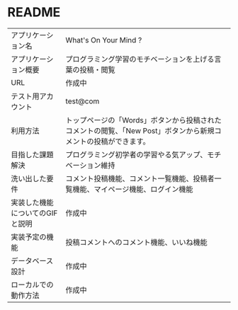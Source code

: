 # README

|                                 |                                                                                                                 | 
| ------------------------------- | --------------------------------------------------------------------------------------------------------------- | 
| アプリケーション名              | What's On Your Mind ?                                                                                           | 
| アプリケーション概要            | プログラミング学習のモチベーションを上げる言葉の投稿・閲覧                                                      | 
| URL                             | 作成中                                                                                                                | 
| テスト用アカウント              | test@com                                                                                                        | 
| 利用方法                        | トップページの「Words」ボタンから投稿されたコメントの閲覧、「New Post」ボタンから新規コメントの投稿ができます。 | 
| 目指した課題解決                | プログラミング初学者の学習やる気アップ、モチベーション維持                                                      | 
| 洗い出した要件                  | コメント投稿機能、コメント一覧機能、投稿者一覧機能、マイページ機能、ログイン機能                                | 
| 実装した機能についてのGIFと説明 | 作成中                                                                                                                | 
| 実装予定の機能                  | 投稿コメントへのコメント機能、いいね機能                                                                        | 
| データベース設計                | 作成中                                                                                                                | 
| ローカルでの動作方法            | 作成中                                                                                                                | 
